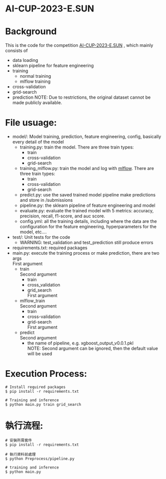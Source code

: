 # AI-CUP-2023-E.SUN

# Background
This is the code for the competition [AI-CUP-2023-E.SUN](https://tbrain.trendmicro.com.tw/Competitions/Details/31) , which mainly consists of
* data loading
* sklearn pipeline for feature engineering
* training
  * normal training
  * mlflow training
* cross-validation
* grid-search
* prediction
NOTE: Due to restrictions, the original dataset cannot be made publicly available.

# File usuage:
* model/: Model training, prediction, feature engineering, config, basically every detail of the model
  * training.py: train the model. There are three train types:
    * train
    * cross-validation
    * grid-search 
  * training_mlflow.py: train the model and log with [mlflow](https://mlflow.org/docs/latest/index.html). There are three train types:
    * train
    * cross-validation
    * grid-search 
  * predict.py: use the saved trained model pipeline make predictions and store in /submissions
  * pipeline.py: the sklearn pipeline of feature engineering and model
  * evaluate.py: evaluate the trained model with 5 metrics: accuracy, precision, recall, f1-score, and auc score.
  * config.yml: all the training details, including where the data are the configuration for the feature engineering, hyperparameters for the model, etc....
* test/: Unit tests for the code
  * WARNING: test_validation and test_prediction still produce errors
* requirements.txt: required packages
* main.py: execute the training process or make prediction, there are two args\
  First argument
  * train \
    Second argument
    * train
    * cross_validation
    * grid_search\
  First argument
  * mlflow_train\
    Second argument
    * train
    * cross-validation
    * grid-search\
  First argument  
  * predict\
    Second argument
    * the name of pipeline, e.g. xgboost_output_v0.0.1.pkl\
   NOTE: Second argument can be ignored, then the default value will be used

# Execution Process:

```
# Install required packages
$ pip install -r requirements.txt 

# Training and inference
$ python main.py train grid_search
```

# 執行流程:

```
# 安裝所需套件
$ pip install -r requirements.txt 

# 執行資料前處理
$ python Preprocess/pipeline.py 

# training and inference
$ python main.py
```
